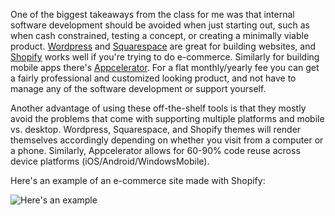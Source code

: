 One of the biggest takeaways from the class for me was that internal software development should be avoided when just starting out, such as when cash constrained, testing a concept, or creating a minimally viable product. [Wordpress](https://wordpress.com) and [Squarespace](https://www.shopify.com/) are great for building websites, and [Shopify](https://www.shopify.com) works well if you're trying to do e-commerce. Similarly for building mobile apps there's [Appcelerator](http://www.appcelerator.com/). For a flat monthly/yearly fee you can get a fairly professional and customized looking product, and not have to manage any of the software development or support yourself.

Another advantage of using these off-the-shelf tools is that they mostly avoid the problems that come with supporting multiple platforms and mobile vs. desktop. Wordpress, Squarespace, and Shopify themes will render themselves accordingly depending on whether you visit from a computer or a phone. Similarly, Appcelerator allows for 60-90% code reuse across device platforms (iOS/Android/WindowsMobile).

Here's an example of an e-commerce site made with Shopify:
 
![Here's an example](https://cdn.shopify.com/assets2/online/examples/example-wwf@large-0887f2a407ef6c8fbb59ef1850199ab3.jpg)
